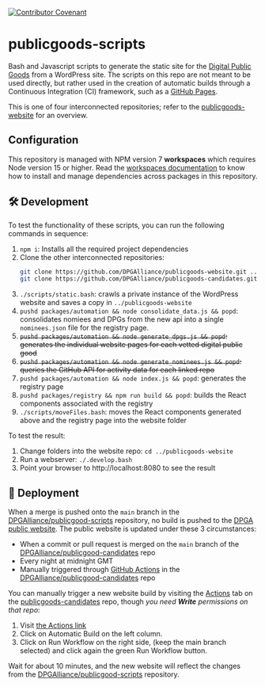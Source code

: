 [![Contributor Covenant](https://img.shields.io/badge/Contributor%20Covenant-v2.0%20adopted-ff69b4.svg)](CODE_OF_CONDUCT.md)

# publicgoods-scripts
Bash and Javascript scripts to generate the static site for the [Digital Public Goods](https://digitalpublicgoods.net) from a WordPress site. The scripts on this repo are not meant to be used directly, but rather used in the creation of automatic builds through a Continuous Integration (CI) framework, such as a [GitHub Pages](https://pages.github.com/).

This is one of four interconnected repositories; refer to the [publicgoods-website](https://github.com/DPGAlliance/publicgoods-website) for an overview. 

## Configuration

This repository is managed with NPM version 7 **workspaces** which requires Node version 15 or higher. Read the [workspaces documentation](https://docs.npmjs.com/cli/v7/using-npm/workspaces) to know how to install and manage dependencies across packages in this repository.

## 🛠 Development

To test the functionality of these scripts, you can run the following commands in sequence:

1. `npm i`: Installs all the required project dependencies
2. Clone the other interconnected repositories:
    ```bash 
    git clone https://github.com/DPGAlliance/publicgoods-website.git ../publicgoods-website
    git clone https://github.com/DPGAlliance/publicgoods-candidates.git ../publicgoods-candidates
    ```
3. `./scripts/static.bash`: crawls a private instance of the WordPress website and saves a copy in `../publicgoods-website`
4. `pushd packages/automation && node consolidate_data.js && popd`: consolidates nomiees and DPGs from the new api into a single `nominees.json` file for the registry page.
5. ~~`pushd packages/automation && node generate_dpgs.js && popd`: generates the individual website pages for each vetted digital public good~~
6. ~~`pushd packages/automation && node generate_nominees.js && popd`: queries the GitHub API for activity data for each linked repo~~
7. `pushd packages/automation && node index.js && popd`: generates the registry page
8. `pushd packages/registry && npm run build && popd`: builds the React components associated with the registry
9. `./scripts/moveFiles.bash`: moves the React components generated above and the registry page into the website folder

To test the result:
1. Change folders into the website repo: `cd ../publicgoods-website`
2. Run a webserver: `./.develop.bash`
3. Point your browser to http://localhost:8080 to see the result

## 🚀 Deployment

When a merge is pushed onto the `main` branch in the [DPGAlliance/publicgood-scripts](https://github.com/DPGAlliance/publicgoods-scripts/) repository, no build is pushed to the [DPGA public website](https://digitalpublicgoods.net/). 
The public website is updated under these 3 circumstances:
* When a commit or pull request is merged on the `main` branch of the [DPGAlliance/publicgood-candidates](https://github.com/DPGAlliance/publicgoods-candidates/) repo
* Every night at midnight GMT
* Manually triggered through [GitHub Actions](https://github.com/DPGAlliance/publicgoods-candidates/actions) in the [DPGAlliance/publicgood-candidates](https://github.com/DPGAlliance/publicgoods-candidates/) repo

You can manually trigger a new website build by visiting the [Actions](https://github.com/DPGAlliance/publicgoods-candidates/actions) tab on the [publicgoods-candidates](https://github.com/DPGAlliance/publicgoods-candidates/actions) repo, though *you need **Write** permissions on that repo*:
1. Visit [the Actions link](https://github.com/DPGAlliance/publicgoods-candidates/actions)
2. Click on Automatic Build on the left column.
3. Click on Run Workflow on the right side, (keep the main branch selected) and click again the green Run Workflow button. 

Wait for about 10 minutes, and the new website will reflect the changes from the [DPGAlliance/publicgood-scripts](https://github.com/DPGAlliance/publicgoods-scripts/) repository.
